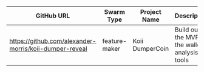 | GitHub URL | Swarm Type | Project Name | Description | Bounty Amount | Bounty Type | Transaction Hash |
|------------|------------|--------------|-------------|---------------|-------------|------------------|
https://github.com/alexander-morris/koii-dumper-reveal |feature-maker|Koii DumperCoin|Build out the MVP of the wallet analysis tools|25|usdc|0x8f7c7f8d6d17aa4d9671123e28d601c64bdcd91bbc18e5bfd1a4c4fc027ca2f6|
